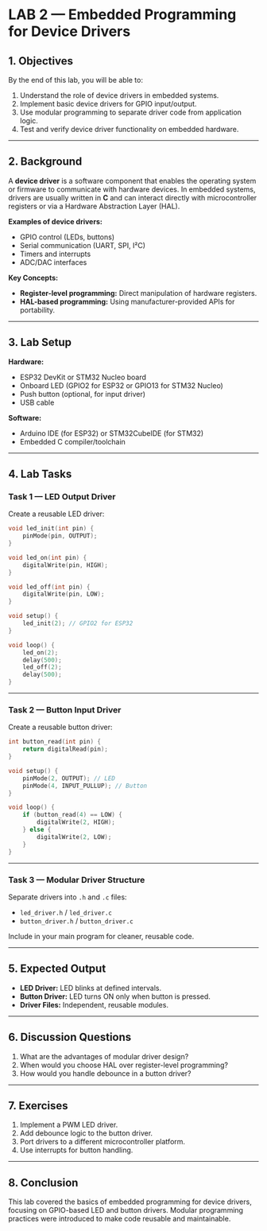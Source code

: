 # LAB 2 — Embedded Programming for Device Drivers

## 1. Objectives
By the end of this lab, you will be able to:
1. Understand the role of device drivers in embedded systems.
2. Implement basic device drivers for GPIO input/output.
3. Use modular programming to separate driver code from application logic.
4. Test and verify device driver functionality on embedded hardware.

---

## 2. Background

A **device driver** is a software component that enables the operating system or firmware to communicate with hardware devices. In embedded systems, drivers are usually written in **C** and can interact directly with microcontroller registers or via a Hardware Abstraction Layer (HAL).

**Examples of device drivers:**
- GPIO control (LEDs, buttons)
- Serial communication (UART, SPI, I²C)
- Timers and interrupts
- ADC/DAC interfaces

**Key Concepts:**
- **Register-level programming:** Direct manipulation of hardware registers.
- **HAL-based programming:** Using manufacturer-provided APIs for portability.

---

## 3. Lab Setup

**Hardware:**
- ESP32 DevKit or STM32 Nucleo board
- Onboard LED (GPIO2 for ESP32 or GPIO13 for STM32 Nucleo)
- Push button (optional, for input driver)
- USB cable

**Software:**
- Arduino IDE (for ESP32) or STM32CubeIDE (for STM32)
- Embedded C compiler/toolchain

---

## 4. Lab Tasks

### Task 1 — LED Output Driver
Create a reusable LED driver:
```cpp
void led_init(int pin) {
    pinMode(pin, OUTPUT);
}

void led_on(int pin) {
    digitalWrite(pin, HIGH);
}

void led_off(int pin) {
    digitalWrite(pin, LOW);
}

void setup() {
    led_init(2); // GPIO2 for ESP32
}

void loop() {
    led_on(2);
    delay(500);
    led_off(2);
    delay(500);
}
```

---

### Task 2 — Button Input Driver
Create a reusable button driver:
```cpp
int button_read(int pin) {
    return digitalRead(pin);
}

void setup() {
    pinMode(2, OUTPUT); // LED
    pinMode(4, INPUT_PULLUP); // Button
}

void loop() {
    if (button_read(4) == LOW) {
        digitalWrite(2, HIGH);
    } else {
        digitalWrite(2, LOW);
    }
}
```

---

### Task 3 — Modular Driver Structure
Separate drivers into `.h` and `.c` files:
- `led_driver.h` / `led_driver.c`
- `button_driver.h` / `button_driver.c`

Include in your main program for cleaner, reusable code.

---

## 5. Expected Output
- **LED Driver:** LED blinks at defined intervals.
- **Button Driver:** LED turns ON only when button is pressed.
- **Driver Files:** Independent, reusable modules.

---

## 6. Discussion Questions
1. What are the advantages of modular driver design?
2. When would you choose HAL over register-level programming?
3. How would you handle debounce in a button driver?

---

## 7. Exercises
1. Implement a PWM LED driver.
2. Add debounce logic to the button driver.
3. Port drivers to a different microcontroller platform.
4. Use interrupts for button handling.

---

## 8. Conclusion
This lab covered the basics of embedded programming for device drivers, focusing on GPIO-based LED and button drivers. Modular programming practices were introduced to make code reusable and maintainable.

